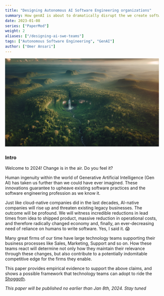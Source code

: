 ```yaml
---
title: "Designing Autonomous AI Software Engineering organizations"
summary: How genAI is about to dramatically disrupt the we create software product development today, and what we should do about it
date: 2023-01-08
series: ["PaperMod"]
weight: 2
aliases: ["/designing-ai-swe-teams"]
tags: ["Autonomous Software Engineering", "GenAI"]
author: ["Omer Ansari"]
---
```


![regular](images/waterfall-in-the-middle-of-forest.png)

### Intro

Welcome to 2024! Change is in the air. Do you feel it? 

Human ingenuity within the world of Generative Artificial Intelligence (Gen AI) has taken us further than we could have ever imagined. These innovations guarantee to upheave existing software practices and the software engineering profession as we know it.

Just like cloud-native companies did in the last decades, AI-native companies will rise up and threaten existing legacy businesses. The outcome will be profound. We will witness incredible reductions in lead times from idea to shipped product, massive reduction in operational costs, and therefore radically changed economy and, finally, an ever-decreasing need of reliance on humans to write software. Yes, I said it. :scream:

Many great firms of our time have large technology teams supporting their business processes like Sales, Marketing, Support and so on. How these teams react will determine not only how they maintain their relevance through these changes, but also contribute to a potentially indomitable competitive edge for the firms they enable.

This paper provides empirical evidence to support the above claims, and shows a possible framework that technology teams can adopt to ride the [Shoggoth](https://en.wikipedia.org/wiki/Shoggoth).



*This paper will be published no earlier than Jan 8th, 2024. Stay tuned*
